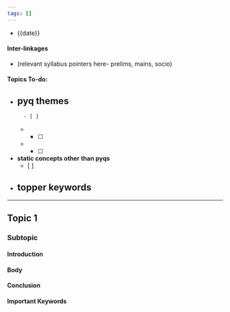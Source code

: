 ```yaml
---
tags: []
---
```

* {{date}}
#### Inter-linkages
* (relevant syllabus pointers here- prelims, mains, socio)
#### Topics To-do: 
- **pyq themes**
	- 
		- [ ] 
	- 
		- [ ] 
	-  
		- [ ] 
- **static concepts other than pyqs**
	- [ ] 
- **topper keywords**
	- 

---
## Topic 1
### Subtopic
#### Introduction

#### Body

#### Conclusion

#### Important Keywords
